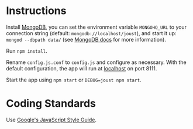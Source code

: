 # Instructions

Install [MongoDB](https://www.mongodb.org/), you can set the environment variable `MONGOHQ_URL` to your connection string (default: `mongodb://localhost/joust`), and start it up: `mongod --dbpath data/` (see [MongoDB docs](http://docs.mongodb.org/manual/tutorial/manage-mongodb-rocesses/) for more information).

Run `npm install`.

Rename `config.js.conf` to `config.js` and configure as necessary. With the default configuration, the app will run at [localhost](http://localhost:8111) on port 8111.

Start the app using `npm start` or `DEBUG=joust npm start`.

# Coding Standards

Use [Google's JavaScript Style Guide](http://google-styleguide.googlecode.com/svn/trunk/javascriptguide.xml).
